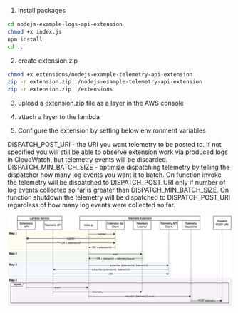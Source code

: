 1. install packages
```bash
cd nodejs-example-logs-api-extension
chmod +x index.js
npm install
cd ..
```

2. create extension.zip
```bash
chmod +x extensions/nodejs-example-telemetry-api-extension
zip -r extension.zip ./nodejs-example-telemetry-api-extension
zip -r extension.zip ./extensions
```

3. upload a extension.zip file as a layer in the AWS console

4. attach a layer to the lambda

5. Configure the extension by setting below environment variables

DISPATCH_POST_URI - the URI you want telemetry to be posted to. If not specified you will still be able to observe extension work via produced logs in CloudWatch, but telemetry events will be discarded.
DISPATCH_MIN_BATCH_SIZE - optimize dispatching telemetry by telling the dispatcher how many log events you want it to batch. On function invoke the telemetry will be dispatched to DISPATCH_POST_URI only if number of log events collected so far is greater than DISPATCH_MIN_BATCH_SIZE. On function shutdown the telemetry will be dispatched to DISPATCH_POST_URI regardless of how many log events were collected so far.

![alt text](./sample-extension-seq-diagram.png)

